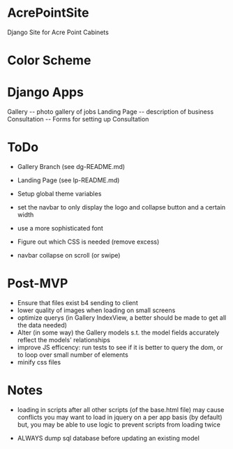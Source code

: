 # AcrePointSite 

Django Site for Acre Point Cabinets

# Color Scheme


# Django Apps
Gallery -- photo gallery of jobs
Landing Page -- description of business
Consultation -- Forms for setting up Consultation

# ToDo
- Gallery Branch (see dg-README.md)
- Landing Page (see lp-README.md)

- Setup global theme variables 
- set the navbar to only display the logo and collapse button and a certain width
- use a more sophisticated font 
- Figure out which CSS is needed (remove excess)
- navbar collapse on scroll (or swipe)

# Post-MVP
- Ensure that files exist b4 sending to client
- lower quality of images when loading on small screens
- optimize querys (in Gallery IndexView, a better should be made to get all the data needed)
- Alter (in some way) the Gallery models s.t. the model fields accurately reflect the models' relationships
- improve JS efficency: run tests to see if it is better to query the dom, or to loop over small number of elements
- minify css files

# Notes
- loading in scripts after all other scripts (of the base.html file) may cause conflicts 
  you may want to load in jquery on a per app basis (by default) but, you may be able to use logic to prevent scripts from loading twice

- ALWAYS dump sql database before updating an existing model 
